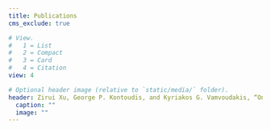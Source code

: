 ```yaml
---
title: Publications
cms_exclude: true

# View.
#   1 = List
#   2 = Compact
#   3 = Card
#   4 = Citation
view: 4

# Optional header image (relative to `static/media/` folder).
header: Zirui Xu, George P. Kontoudis, and Kyriakos G. Vamvoudakis, “Online and Robust Intermittent Motion Planning in Dynamic and Changing Environment”, under review, 2020.
  caption: ""
  image: ""
---
```


